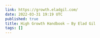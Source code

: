 ```yaml
---
link: https://growth.eladgil.com/
date: 2022-03-31 19:19 UTC
published: true
title: High Growth Handbook – By Elad Gil
tags: []
---
```



